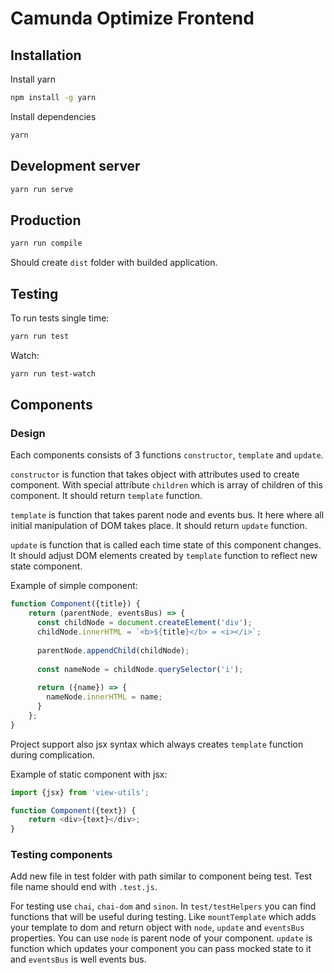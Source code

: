 # Camunda Optimize Frontend

## Installation

Install yarn
```bash
npm install -g yarn
```

Install dependencies
```bash
yarn
```

## Development server

```bash
yarn run serve
```

## Production

```bash
yarn run compile
```

Should create ``dist`` folder with builded application.

## Testing

To run tests single time:
```bash
yarn run test
```

Watch:
```bash
yarn run test-watch
```
## Components

### Design

Each components consists of 3 functions ``constructor``, ``template`` and ``update``.

``constructor`` is function that takes object with attributes used to create component. 
With special attribute ``children`` which is array of children of this component. It should return ``template`` function. 


``template`` is function that takes parent node and events bus. It here where all initial manipulation of DOM takes place. 
It should return ``update`` function.

``update`` is function that is called each time state of this component changes.
It should adjust DOM elements created by ``template`` function to reflect new state component.
 
Example of simple component:
```javascript
function Component({title}) {
    return (parentNode, eventsBus) => {
      const childNode = document.createElement('div');
      childNode.innerHTML = `<b>${title}</b> = <i></i>`;
      
      parentNode.appendChild(childNode);
      
      const nameNode = childNode.querySelector('i');
      
      return ({name}) => {
        nameNode.innerHTML = name;
      }
    };
}
```

Project support also jsx syntax which always creates ``template`` function during complication.

Example of static component with jsx:

```javascript
import {jsx} from 'view-utils';

function Component({text}) {
    return <div>{text}</div>;
}
```

### Testing components

Add new file in test folder with path similar to component being test.
Test file name should end with ``.test.js``.

For testing use ``chai``, ``chai-dom`` and ``sinon``.
In ``test/testHelpers`` you can find functions that will be useful during testing. 
Like ``mountTemplate`` which adds your template to dom and 
return object with ``node``, ``update`` and ``eventsBus`` properties.
You can use ``node`` is parent node of your component. ``update`` is function
which updates your component you can pass mocked state to it and ``eventsBus`` is well events bus.




